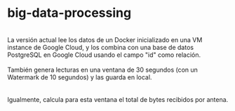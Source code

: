 # big-data-processing
<br>La versión actual lee los datos de un Docker inicializado en una VM instance de Google Cloud, y los combina con una base de datos PostgreSQL en Google Cloud usando el campo "id" como relación.</br> <br>También genera lecturas en una ventana de 30 segundos (con un Watermark de 10 segundos) y las guarda en local.</br> <br></br> Igualmente, calcula para esta ventana el total de bytes recibidos por antena. </br>
